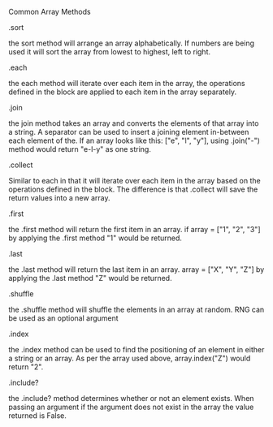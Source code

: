 Common Array Methods

.sort

the sort method will arrange an array alphabetically. If numbers are being used it will sort the array from lowest to highest, left to right.


.each

the each method will iterate over each item in the array, the operations defined in the block are applied to each item in the array separately.


.join

the join method takes an array and converts the elements of that array into a string. A separator can be used to insert a joining element in-between each element of the. If an array looks like this: ["e", "l", "y"], using .join("-") method would return "e-l-y" as one string.


.collect

Similar to each in that it will iterate over each item in the array based on the operations defined in the block. The difference is that .collect will save the return values into a new array. 

.first

the .first method will return the first item in an array. if array = ["1", "2", "3"] by applying the .first method "1" would be returned.


.last

the .last method will return the last item in an array. array = ["X", "Y", "Z"] by applying the .last method "Z" would be returned.


.shuffle

the .shuffle method will shuffle the elements in an array at random. RNG can be used as an optional argument


.index

the .index method can be used to find the positioning of an element in either a string or an array. As per the array used above, array.index("Z") would return "2".


.include?

the .include? method determines whether or not an element exists. When passing an argument if the argument does not exist in the array the value returned is False.
